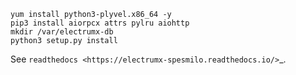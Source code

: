  
 ```
 yum install python3-plyvel.x86_64 -y
 pip3 install aiorpcx attrs pylru aiohttp
 mkdir /var/electrumx-db
 python3 setup.py install
```

See `readthedocs <https://electrumx-spesmilo.readthedocs.io/>`_.

